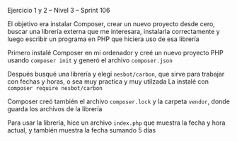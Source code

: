 Ejercicio 1 y 2 – Nivel 3 – Sprint 106

El objetivo era instalar Composer, crear un nuevo proyecto desde cero, buscar una librería externa que me interesara, instalarla correctamente y luego escribir un programa en PHP que hiciera uso de esa librería

Primero instalé Composer en mi ordenador y creé un nuevo proyecto PHP usando `composer init` y generó el archivo `composer.json`

Después busqué una librería y elegí `nesbot/carbon`, que sirve para trabajar con fechas y horas, o sea muy practica y muy utilzada
La instalé con `composer require nesbot/carbon`

Composer creó también el archivo `composer.lock` y la carpeta `vendor`, donde guarda los archivos de la librería

Para usar la librería, hice un archivo `index.php` que muestra la fecha y hora actual, y también muestra la fecha sumando 5 días